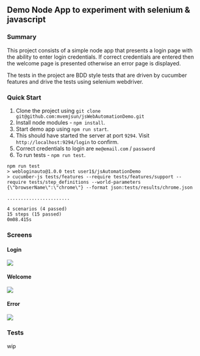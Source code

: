 ## Demo Node App to experiment with selenium & javascript

### Summary

This project consists of a simple node app that presents a login page with the ability to enter login credentials.
If correct credentials are entered then the welcome page is presented otherwise an error page is displayed.

The tests in the project are BDD style tests that are driven by cucumber features and drive the tests using
selenium webdriver.

### Quick Start

1. Clone the project using `git clone git@github.com:mvemjsun/jsWebAutomationDemo.git`
2. Install node modules - `npm install`.
3. Start demo app using `npm run start`.
4. This should have started the server at port `9294`. Visit `http://localhost:9294/login` to confirm.
5. Correct credentials to login are `me@email.com` / `password`
5. To run tests - `npm run test`.

```
npm run test
> webloginauto@1.0.0 test user1$/jsAutomationDemo
> cucumber-js tests/features --require tests/features/support --require tests/step_definitions --world-parameters {\"browserName\":\"chrome\"} --format json:tests/results/chrome.json

.......................

4 scenarios (4 passed)
15 steps (15 passed)
0m08.415s
```

### Screens
#### Login
![](https://github.com/mvemjsun/jsWebAutomationDemo/blob/master/public/img/login.png?raw=true)
#### Welcome
![](https://github.com/mvemjsun/jsWebAutomationDemo/blob/master/public/img/welcome.png?raw=true)
#### Error
![](https://github.com/mvemjsun/jsWebAutomationDemo/blob/master/public/img/loginError.png?raw=true)

### Tests
wip
